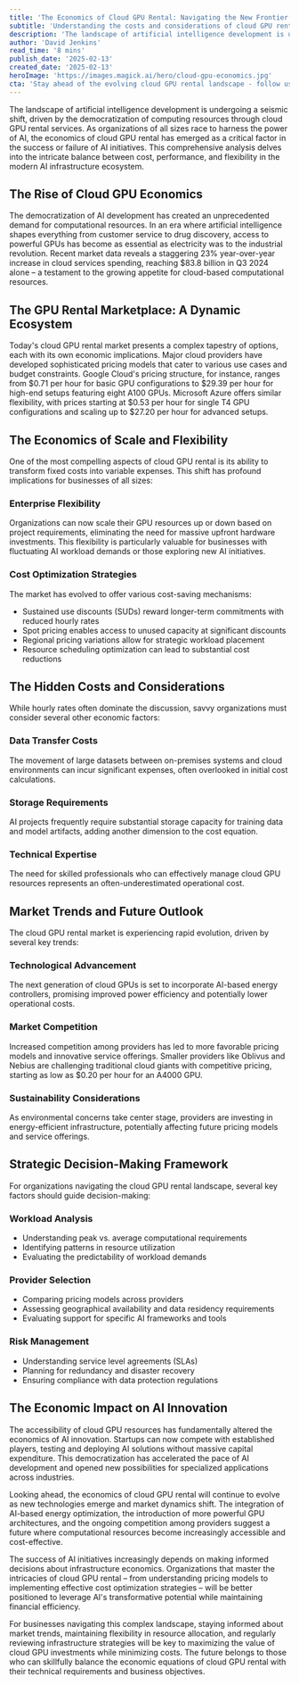 ```yaml
---
title: 'The Economics of Cloud GPU Rental: Navigating the New Frontier of AI Infrastructure'
subtitle: 'Understanding the costs and considerations of cloud GPU rentals for AI development'
description: 'The landscape of artificial intelligence development is undergoing a seismic shift, driven by the democratization of computing resources through cloud GPU rental services. As organizations of all sizes race to harness the power of AI, the economics of cloud GPU rental has emerged as a critical factor in the success or failure of AI initiatives. This comprehensive analysis delves into the intricate balance between cost, performance, and flexibility in the modern AI infrastructure ecosystem.'
author: 'David Jenkins'
read_time: '8 mins'
publish_date: '2025-02-13'
created_date: '2025-02-13'
heroImage: 'https://images.magick.ai/hero/cloud-gpu-economics.jpg'
cta: 'Stay ahead of the evolving cloud GPU rental landscape - follow us on LinkedIn for regular updates on AI infrastructure economics and optimization strategies!'
---
```


The landscape of artificial intelligence development is undergoing a seismic shift, driven by the democratization of computing resources through cloud GPU rental services. As organizations of all sizes race to harness the power of AI, the economics of cloud GPU rental has emerged as a critical factor in the success or failure of AI initiatives. This comprehensive analysis delves into the intricate balance between cost, performance, and flexibility in the modern AI infrastructure ecosystem.

## The Rise of Cloud GPU Economics

The democratization of AI development has created an unprecedented demand for computational resources. In an era where artificial intelligence shapes everything from customer service to drug discovery, access to powerful GPUs has become as essential as electricity was to the industrial revolution. Recent market data reveals a staggering 23% year-over-year increase in cloud services spending, reaching $83.8 billion in Q3 2024 alone – a testament to the growing appetite for cloud-based computational resources.

## The GPU Rental Marketplace: A Dynamic Ecosystem

Today's cloud GPU rental market presents a complex tapestry of options, each with its own economic implications. Major cloud providers have developed sophisticated pricing models that cater to various use cases and budget constraints. Google Cloud's pricing structure, for instance, ranges from $0.71 per hour for basic GPU configurations to $29.39 per hour for high-end setups featuring eight A100 GPUs. Microsoft Azure offers similar flexibility, with prices starting at $0.53 per hour for single T4 GPU configurations and scaling up to $27.20 per hour for advanced setups.

## The Economics of Scale and Flexibility

One of the most compelling aspects of cloud GPU rental is its ability to transform fixed costs into variable expenses. This shift has profound implications for businesses of all sizes:

### Enterprise Flexibility

Organizations can now scale their GPU resources up or down based on project requirements, eliminating the need for massive upfront hardware investments. This flexibility is particularly valuable for businesses with fluctuating AI workload demands or those exploring new AI initiatives.

### Cost Optimization Strategies

The market has evolved to offer various cost-saving mechanisms:
- Sustained use discounts (SUDs) reward longer-term commitments with reduced hourly rates
- Spot pricing enables access to unused capacity at significant discounts
- Regional pricing variations allow for strategic workload placement
- Resource scheduling optimization can lead to substantial cost reductions

## The Hidden Costs and Considerations

While hourly rates often dominate the discussion, savvy organizations must consider several other economic factors:

### Data Transfer Costs

The movement of large datasets between on-premises systems and cloud environments can incur significant expenses, often overlooked in initial cost calculations.

### Storage Requirements

AI projects frequently require substantial storage capacity for training data and model artifacts, adding another dimension to the cost equation.

### Technical Expertise

The need for skilled professionals who can effectively manage cloud GPU resources represents an often-underestimated operational cost.

## Market Trends and Future Outlook

The cloud GPU rental market is experiencing rapid evolution, driven by several key trends:

### Technological Advancement

The next generation of cloud GPUs is set to incorporate AI-based energy controllers, promising improved power efficiency and potentially lower operational costs.

### Market Competition

Increased competition among providers has led to more favorable pricing models and innovative service offerings. Smaller providers like Oblivus and Nebius are challenging traditional cloud giants with competitive pricing, starting as low as $0.20 per hour for an A4000 GPU.

### Sustainability Considerations

As environmental concerns take center stage, providers are investing in energy-efficient infrastructure, potentially affecting future pricing models and service offerings.

## Strategic Decision-Making Framework

For organizations navigating the cloud GPU rental landscape, several key factors should guide decision-making:

### Workload Analysis
- Understanding peak vs. average computational requirements
- Identifying patterns in resource utilization
- Evaluating the predictability of workload demands

### Provider Selection
- Comparing pricing models across providers
- Assessing geographical availability and data residency requirements
- Evaluating support for specific AI frameworks and tools

### Risk Management
- Understanding service level agreements (SLAs)
- Planning for redundancy and disaster recovery
- Ensuring compliance with data protection regulations

## The Economic Impact on AI Innovation

The accessibility of cloud GPU resources has fundamentally altered the economics of AI innovation. Startups can now compete with established players, testing and deploying AI solutions without massive capital expenditure. This democratization has accelerated the pace of AI development and opened new possibilities for specialized applications across industries.

Looking ahead, the economics of cloud GPU rental will continue to evolve as new technologies emerge and market dynamics shift. The integration of AI-based energy optimization, the introduction of more powerful GPU architectures, and the ongoing competition among providers suggest a future where computational resources become increasingly accessible and cost-effective.

The success of AI initiatives increasingly depends on making informed decisions about infrastructure economics. Organizations that master the intricacies of cloud GPU rental – from understanding pricing models to implementing effective cost optimization strategies – will be better positioned to leverage AI's transformative potential while maintaining financial efficiency.

For businesses navigating this complex landscape, staying informed about market trends, maintaining flexibility in resource allocation, and regularly reviewing infrastructure strategies will be key to maximizing the value of cloud GPU investments while minimizing costs. The future belongs to those who can skillfully balance the economic equations of cloud GPU rental with their technical requirements and business objectives.